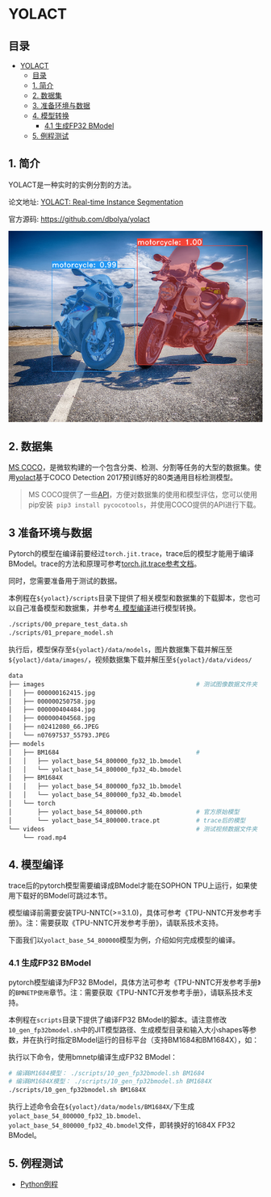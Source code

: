 # YOLACT

## 目录

* [YOLACT](#YOLACT)
  * [目录](#目录)
  * [1. 简介](#1-简介)
  * [2. 数据集](#2-数据集)
  * [3. 准备环境与数据](#3-准备环境与数据)
  * [4. 模型转换](#4-模型转换)
    * [4.1 生成FP32 BModel](#41-生成fp32-bmodel)
  * [5. 例程测试](#5-例程测试)

## 1. 简介

YOLACT是一种实时的实例分割的方法。

论文地址: [YOLACT: Real-time Instance Segmentation](https://arxiv.org/abs/1904.02689)

官方源码: https://github.com/dbolya/yolact

![](./pics/yolact_example_0.png)

## 2. 数据集

[MS COCO](http://cocodataset.org/#home)，是微软构建的一个包含分类、检测、分割等任务的大型的数据集。使用[yolact](https://github.com/dbolya/yolact)基于COCO Detection 2017预训练好的80类通用目标检测模型。

> MS COCO提供了一些[API](https://github.com/cocodataset/cocoapi)，方便对数据集的使用和模型评估，您可以使用pip安装` pip3 install pycocotools`，并使用COCO提供的API进行下载。

## 3 准备环境与数据

Pytorch的模型在编译前要经过`torch.jit.trace`，trace后的模型才能用于编译BModel。trace的方法和原理可参考[torch.jit.trace参考文档](../docs/torch.jit.trace%E5%8F%82%E8%80%83%E6%96%87%E6%A1%A3.md)。

同时，您需要准备用于测试的数据。

本例程在`${yolact}/scripts`目录下提供了相关模型和数据集的下载脚本，您也可以自己准备模型和数据集，并参考[4. 模型编译](#4-模型编译)进行模型转换。

```bash
./scripts/00_prepare_test_data.sh
./scripts/01_prepare_model.sh
```

执行后，模型保存至`${yolact}/data/models`，图片数据集下载并解压至`${yolact}/data/images/`，视频数据集下载并解压至`${yolact}/data/videos/`

```bash
data
├── images											# 测试图像数据文件夹
│   ├── 000000162415.jpg
│   ├── 000000250758.jpg
│   ├── 000000404484.jpg
│   ├── 000000404568.jpg
│   ├── n02412080_66.JPEG
│   └── n07697537_55793.JPEG
├── models
│   ├── BM1684										#
│   │   ├── yolact_base_54_800000_fp32_1b.bmodel
│   │   └── yolact_base_54_800000_fp32_4b.bmodel
│   ├── BM1684X
│   │   ├── yolact_base_54_800000_fp32_1b.bmodel
│   │   └── yolact_base_54_800000_fp32_4b.bmodel
│   └── torch
│       ├── yolact_base_54_800000.pth				# 官方原始模型
│       └── yolact_base_54_800000.trace.pt			# trace后的模型
└── videos											# 测试视频数据文件夹
    └── road.mp4
```

## 4. 模型编译

trace后的pytorch模型需要编译成BModel才能在SOPHON TPU上运行，如果使用下载好的BModel可跳过本节。

模型编译前需要安装TPU-NNTC(>=3.1.0)，具体可参考《TPU-NNTC开发参考手册》。注：需要获取《TPU-NNTC开发参考手册》，请联系技术支持。

下面我们以`yolact_base_54_800000`模型为例，介绍如何完成模型的编译。

### 4.1 生成FP32 BModel

pytorch模型编译为FP32 BModel，具体方法可参考《TPU-NNTC开发参考手册》的`BMNETP使用`章节。注：需要获取《TPU-NNTC开发参考手册》，请联系技术支持。

本例程在`scripts`目录下提供了编译FP32 BModel的脚本。请注意修改`10_gen_fp32bmodel.sh`中的JIT模型路径、生成模型目录和输入大小shapes等参数，并在执行时指定BModel运行的目标平台（支持BM1684和BM1684X），如：

执行以下命令，使用bmnetp编译生成FP32 BModel：

```bash
# 编译BM1684模型： ./scripts/10_gen_fp32bmodel.sh BM1684
# 编译BM1684X模型： ./scripts/10_gen_fp32bmodel.sh BM1684X
./scripts/10_gen_fp32bmodel.sh BM1684X
```

执行上述命令会在`${yolact}/data/models/BM1684X/`下生成`yolact_base_54_800000_fp32_1b.bmodel、yolact_base_54_800000_fp32_4b.bmodel`文件，即转换好的1684X FP32 BModel。

## 5. 例程测试

- [Python例程](python/README.md)
